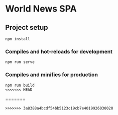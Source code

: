 # World News SPA

## Project setup
```
npm install
```

### Compiles and hot-reloads for development
```
npm run serve
```

### Compiles and minifies for production
```
npm run build
<<<<<<< HEAD
```
=======
```
>>>>>>> 3a8388a4bcdf54bb5123c19cb7e4019926030020
